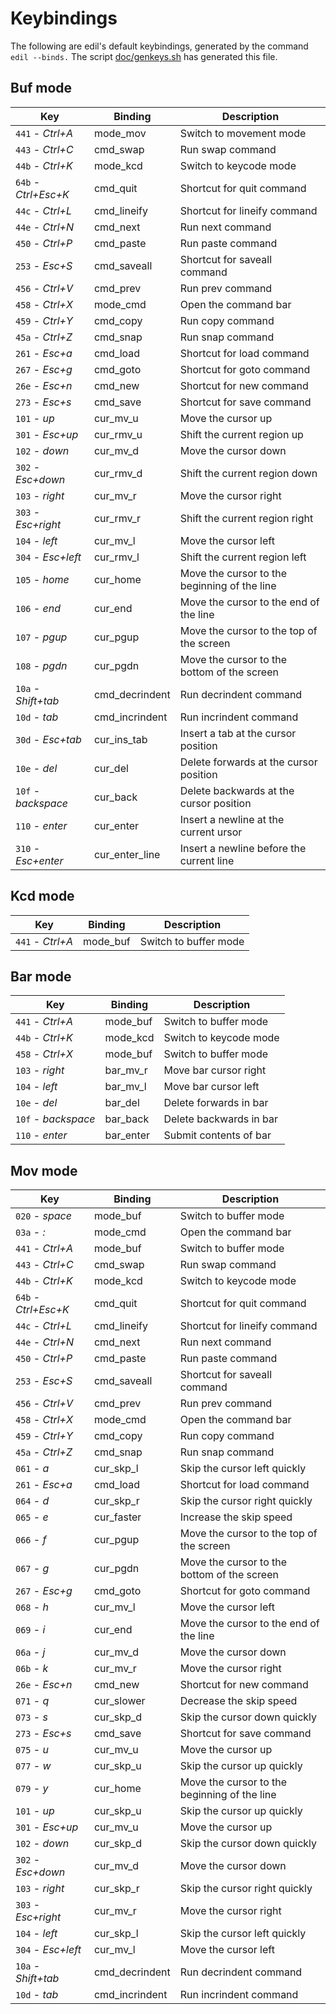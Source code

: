 Keybindings
===========

The following are edil's default keybindings, generated by the
command `edil --binds.` The script [doc/genkeys.sh](/doc/genkeys.sh)
has generated this file.


Buf mode
--------

|         Key            | Binding        | Description                                       |
|         -------------- | -------------- | ------------------------------------------------- |
| `441` - _Ctrl+A_       | mode_mov       | Switch to movement mode                           |
| `443` - _Ctrl+C_       | cmd_swap       | Run swap command                                  |
| `44b` - _Ctrl+K_       | mode_kcd       | Switch to keycode mode                            |
| `64b` - _Ctrl+Esc+K_   | cmd_quit       | Shortcut for quit command                         |
| `44c` - _Ctrl+L_       | cmd_lineify    | Shortcut for lineify command                      |
| `44e` - _Ctrl+N_       | cmd_next       | Run next command                                  |
| `450` - _Ctrl+P_       | cmd_paste      | Run paste command                                 |
| `253` - _Esc+S_        | cmd_saveall    | Shortcut for saveall command                      |
| `456` - _Ctrl+V_       | cmd_prev       | Run prev command                                  |
| `458` - _Ctrl+X_       | mode_cmd       | Open the command bar                              |
| `459` - _Ctrl+Y_       | cmd_copy       | Run copy command                                  |
| `45a` - _Ctrl+Z_       | cmd_snap       | Run snap command                                  |
| `261` - _Esc+a_        | cmd_load       | Shortcut for load command                         |
| `267` - _Esc+g_        | cmd_goto       | Shortcut for goto command                         |
| `26e` - _Esc+n_        | cmd_new        | Shortcut for new command                          |
| `273` - _Esc+s_        | cmd_save       | Shortcut for save command                         |
| `101` - _up_           | cur_mv_u       | Move the cursor up                                |
| `301` - _Esc+up_       | cur_rmv_u      | Shift the current region up                       |
| `102` - _down_         | cur_mv_d       | Move the cursor down                              |
| `302` - _Esc+down_     | cur_rmv_d      | Shift the current region down                     |
| `103` - _right_        | cur_mv_r       | Move the cursor right                             |
| `303` - _Esc+right_    | cur_rmv_r      | Shift the current region right                    |
| `104` - _left_         | cur_mv_l       | Move the cursor left                              |
| `304` - _Esc+left_     | cur_rmv_l      | Shift the current region left                     |
| `105` - _home_         | cur_home       | Move the cursor to the beginning of the line      |
| `106` - _end_          | cur_end        | Move the cursor to the end of the line            |
| `107` - _pgup_         | cur_pgup       | Move the cursor to the top of the screen          |
| `108` - _pgdn_         | cur_pgdn       | Move the cursor to the bottom of the screen       |
| `10a` - _Shift+tab_    | cmd_decrindent | Run decrindent command                            |
| `10d` - _tab_          | cmd_incrindent | Run incrindent command                            |
| `30d` - _Esc+tab_      | cur_ins_tab    | Insert a tab at the cursor position               |
| `10e` - _del_          | cur_del        | Delete forwards at the cursor position            |
| `10f` - _backspace_    | cur_back       | Delete backwards at the cursor position           |
| `110` - _enter_        | cur_enter      | Insert a newline at the current ursor             |
| `310` - _Esc+enter_    | cur_enter_line | Insert a newline before the current line          |

Kcd mode
--------

|         Key            | Binding        | Description                                       |
|         -------------- | -------------- | ------------------------------------------------- |
| `441` - _Ctrl+A_       | mode_buf       | Switch to buffer mode                             |

Bar mode
--------

|         Key            | Binding        | Description                                       |
|         -------------- | -------------- | ------------------------------------------------- |
| `441` - _Ctrl+A_       | mode_buf       | Switch to buffer mode                             |
| `44b` - _Ctrl+K_       | mode_kcd       | Switch to keycode mode                            |
| `458` - _Ctrl+X_       | mode_buf       | Switch to buffer mode                             |
| `103` - _right_        | bar_mv_r       | Move bar cursor right                             |
| `104` - _left_         | bar_mv_l       | Move bar cursor left                              |
| `10e` - _del_          | bar_del        | Delete forwards in bar                            |
| `10f` - _backspace_    | bar_back       | Delete backwards in bar                           |
| `110` - _enter_        | bar_enter      | Submit contents of bar                            |

Mov mode
--------

|         Key            | Binding        | Description                                       |
|         -------------- | -------------- | ------------------------------------------------- |
| `020` - _space_        | mode_buf       | Switch to buffer mode                             |
| `03a` - _:_            | mode_cmd       | Open the command bar                              |
| `441` - _Ctrl+A_       | mode_buf       | Switch to buffer mode                             |
| `443` - _Ctrl+C_       | cmd_swap       | Run swap command                                  |
| `44b` - _Ctrl+K_       | mode_kcd       | Switch to keycode mode                            |
| `64b` - _Ctrl+Esc+K_   | cmd_quit       | Shortcut for quit command                         |
| `44c` - _Ctrl+L_       | cmd_lineify    | Shortcut for lineify command                      |
| `44e` - _Ctrl+N_       | cmd_next       | Run next command                                  |
| `450` - _Ctrl+P_       | cmd_paste      | Run paste command                                 |
| `253` - _Esc+S_        | cmd_saveall    | Shortcut for saveall command                      |
| `456` - _Ctrl+V_       | cmd_prev       | Run prev command                                  |
| `458` - _Ctrl+X_       | mode_cmd       | Open the command bar                              |
| `459` - _Ctrl+Y_       | cmd_copy       | Run copy command                                  |
| `45a` - _Ctrl+Z_       | cmd_snap       | Run snap command                                  |
| `061` - _a_            | cur_skp_l      | Skip the cursor left quickly                      |
| `261` - _Esc+a_        | cmd_load       | Shortcut for load command                         |
| `064` - _d_            | cur_skp_r      | Skip the cursor right quickly                     |
| `065` - _e_            | cur_faster     | Increase the skip speed                           |
| `066` - _f_            | cur_pgup       | Move the cursor to the top of the screen          |
| `067` - _g_            | cur_pgdn       | Move the cursor to the bottom of the screen       |
| `267` - _Esc+g_        | cmd_goto       | Shortcut for goto command                         |
| `068` - _h_            | cur_mv_l       | Move the cursor left                              |
| `069` - _i_            | cur_end        | Move the cursor to the end of the line            |
| `06a` - _j_            | cur_mv_d       | Move the cursor down                              |
| `06b` - _k_            | cur_mv_r       | Move the cursor right                             |
| `26e` - _Esc+n_        | cmd_new        | Shortcut for new command                          |
| `071` - _q_            | cur_slower     | Decrease the skip speed                           |
| `073` - _s_            | cur_skp_d      | Skip the cursor down quickly                      |
| `273` - _Esc+s_        | cmd_save       | Shortcut for save command                         |
| `075` - _u_            | cur_mv_u       | Move the cursor up                                |
| `077` - _w_            | cur_skp_u      | Skip the cursor up quickly                        |
| `079` - _y_            | cur_home       | Move the cursor to the beginning of the line      |
| `101` - _up_           | cur_skp_u      | Skip the cursor up quickly                        |
| `301` - _Esc+up_       | cur_mv_u       | Move the cursor up                                |
| `102` - _down_         | cur_skp_d      | Skip the cursor down quickly                      |
| `302` - _Esc+down_     | cur_mv_d       | Move the cursor down                              |
| `103` - _right_        | cur_skp_r      | Skip the cursor right quickly                     |
| `303` - _Esc+right_    | cur_mv_r       | Move the cursor right                             |
| `104` - _left_         | cur_skp_l      | Skip the cursor left quickly                      |
| `304` - _Esc+left_     | cur_mv_l       | Move the cursor left                              |
| `10a` - _Shift+tab_    | cmd_decrindent | Run decrindent command                            |
| `10d` - _tab_          | cmd_incrindent | Run incrindent command                            |
